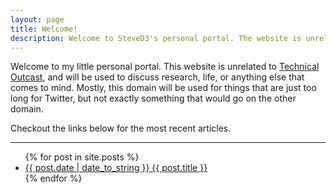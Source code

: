```yaml
---
layout: page
title: Welcome!
description: Welcome to SteveD3's personal portal. The website is unrelated to Technical Outcast, but will be used to discuss research, life, or anything else that doesn't really fit, or is too long for Twitter.
---
```

Welcome to my little personal portal. This website is unrelated to [Technical Outcast](https://TechnicalOutcast.com "Technical Outcast is the home of my podcast"), and will be used to discuss research, life, or anything else that comes to mind. Mostly, this domain will be used for things that are just too long for Twitter, but not exactly something that would go on the other domain.

Checkout the links below for the most recent articles.
<hr>
<ul class="list pa0">
  {% for post in site.posts %}
  <li class="mv2">
    <a href="{{ site.url }}{{ post.url }}" class="db pv1 link blue hover-mid-gray">
      <time class="fr silver ttu">{{ post.date | date_to_string }} </time>
      {{ post.title }}
    </a>
  </li>
  {% endfor %}
</ul>
